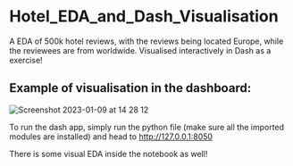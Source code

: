 # Hotel_EDA_and_Dash_Visualisation
A EDA of 500k hotel reviews, with the reviews being located Europe, while the reviewees are from worldwide. Visualised interactively in Dash as a exercise!


## Example of visualisation in the dashboard:
![Screenshot 2023-01-09 at 14 28 12](https://user-images.githubusercontent.com/116341361/211318950-5e6212cb-799d-4424-8067-231b5f13295c.png)


To run the dash app, simply run the python file (make sure all the imported modules are installed) and head to http://127.0.0.1:8050

There is some visual EDA inside the notebook as well!
